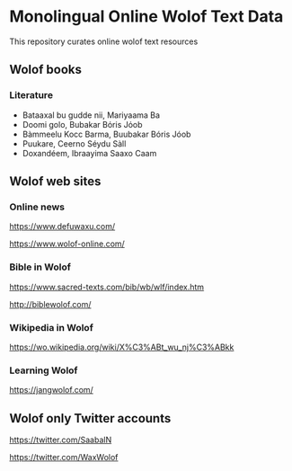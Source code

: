 # Monolingual Online Wolof Text Data #
This repository curates online wolof text resources 

## Wolof books ##

### Literature ###

<ul>
  <li>Bataaxal bu gudde nii, Mariyaama Ba</li>
  <li>Doomi golo, Bubakar Bόris Jόob</li>
  <li>Bàmmeelu Kocc Barma, Buubakar Bóris Jóob</li>
  <li>Puukare, Ceerno Séydu Sàll</li>
  <li>Doxandéem, Ibraayima Saaxo Caam</li>
</ul>

## Wolof web sites ##

### Online news ###

https://www.defuwaxu.com/ 

https://www.wolof-online.com/

### Bible in Wolof ###

https://www.sacred-texts.com/bib/wb/wlf/index.htm

http://biblewolof.com/

### Wikipedia in Wolof ###

https://wo.wikipedia.org/wiki/X%C3%ABt_wu_nj%C3%ABkk

### Learning Wolof ###

https://jangwolof.com/

## Wolof only Twitter accounts ##

https://twitter.com/SaabalN

https://twitter.com/WaxWolof
